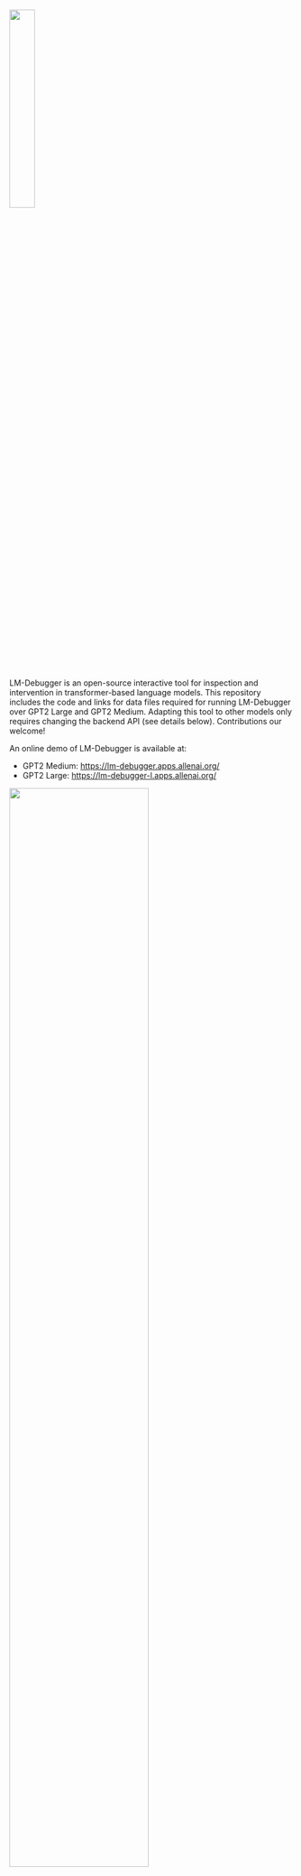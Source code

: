 [//]: # (# LM-Debugger 🔎 )
### 
<img width="30%" src="img/lmdebugger_logo.png" />

LM-Debugger is an open-source interactive tool for inspection and intervention in transformer-based language models.
This repository includes the code and links for data files required for running LM-Debugger over GPT2 Large and GPT2 Medium. Adapting this tool to other models only requires changing the backend API (see details below). 
Contributions our welcome!


An online demo  of LM-Debugger is available at: 
- GPT2 Medium: https://lm-debugger.apps.allenai.org/
- GPT2 Large: https://lm-debugger-l.apps.allenai.org/


[<img width="70%" src="https://user-images.githubusercontent.com/18243390/164968806-6e56f993-8cca-4c27-9e27-adaaa6ebc904.png"/>](http://www.youtube.com/watch?v=5D_GiJv7O-M "LM-Debugger demonstration")


For more details, please check our paper:
"[LM-Debugger: An Interactive Tool for Inspection and Intervention in Transformer-Based Language Models](https://arxiv.org/abs/2204.12130)".

<p align="center"><img width="30%" src="img/img.png" /></p>


### ⚙️ Requirements

LM-Debugger has two main views for (a) debugging and intervention in model predictions, and (b) exploration of information encoded in the model's feed-forward layers.

The tool runs in a React and python environment with Flask and Streamlit installed. In addition, the exploration view uses an Elasticsearch index. To set up the environment, please follow the steps below:

1. Clone this repository:
   ```bash
   git clone https://github.com/mega002/lm-debugger
   cd lm-debugger
   ```
2. Create a Python 3.8 environment, and install the following dependencies:
   ```bash
   pip install -r requirements.txt
   ```

4. Install [Yarn](https://yarnpkg.com/) and [NVM](https://github.com/nvm-sh/nvm), and set up the React environment:
   ```bash
   cd ui
   nvm install
   yarn install
   cd ..
   ```

5. Install [Elasticsearch](https://www.elastic.co/guide/en/elasticsearch/reference/current/install-elasticsearch.html) and make sure that the service is up.



### 🔎 Running LM-Debugger

#### Creating a Configuration File 
LM-Debugger executes one model at a time, based on a given configuration file. The configuration includes IP addresses and port numbers for running the different services, as well as the following fields:
- `model_name`: The current version of LM-Debugger supports GPT2 models from [HuggingFace](https://huggingface.co/transformers) (e.g. `gpt2-medium` or `gpt2-large`).
- `server_files_dir`: A path to store files with preprocessed model information, created by the script [create_offline_files.py](flask_server/intervention_methods/create_offline_files.py). The script creates 3 pickle files with (1) projections to the vocabulary of parameter vectors of the model's feed-forward layers, (2) two separate files with mappings between parameter vectors and clusters (and vice versa).   
- `create_cluster_files`: A boolean field (`true`/`false`) that indicates whether to run clustering or not. This is optional since clustering of the feed-forward parameter vectors can take several hours and might require extra computation resources (especially for large models).    

Sample configuration files for the medium and large versions of GPT2 are provided in the [config_files](config_files) directory.
The preprocessed data files for these models are available for download [here](https://console.cloud.google.com/storage/browser/ai2i/ffn_debugger).

#### Creating an Elasticsearch Index
The keyword search functionality in the exploration view is powered by an Elasticsearch index that stores the projections of feed-forward parameter vectors from the entire network. To create this index, run:
```bash
python es_index/index_value_projections_docs.py \
--config_path CONFIG_PATH
```


#### Executing LM-Debugger

To run LM-Debugger:
```bash
bash start.sh CONFIG_PATH
```

------------------------------
In case you are interested in _running only one of the two views of LM-Debugger_, this can be done as follows:

1. To run the Flask server (needed for the prediction view):
   ```bash
   python flask_server/app.py --config_path CONFIG_PATH
   ```

2. To run the prediction view:
   ```bash
   python ui/src/convert2runConfig.py --config_path CONFIG_PATH
   cd ui
   yarn start
   ```

3. To run the exploration view:
   ```bash
   streamlit run streamlit/exploration.py -- --config_path CONFIG_PATH
   ```


### Citation
Please cite as:
```bibtex
@article{geva2022lmdebugger,
  title={LM-Debugger: An Interactive Tool for Inspection and Intervention in Transformer-Based Language Models},
  author={Geva, Mor and Caciularu, Avi and Dar, Guy and Roit, Paul and Sadde, Shoval and Shlain, Micah and Tamir, Bar and Goldberg, Yoav},
  journal={arXiv preprint arXiv:2204.12130},
  year={2022}
}
```
